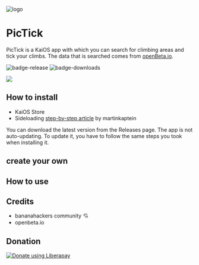 ![logo](/application/assets/icons/icon-112-112.png)

# PicTick

PicTick is a KaiOS app with which you can search for climbing areas and tick your climbs. The data that is searched comes from <a href="https://opebeta.io">openBeta.io</a>.

![badge-release](https://img.shields.io/github/v/release/strukturart/pictick?include_prereleases&style=plastic)
![badge-downloads](https://img.shields.io/github/downloads/strukturart/pictick/total)

<img src="image/mockup.svg">

## How to install

- KaiOS Store
- Sideloading <a href="https://www.martinkaptein.com/blog/sideloading-and-deploying-apps-to-kai-os/">step-by-step article</a> by martinkaptein

You can download the latest version from the Releases page.
The app is not auto-updating. To update it, you have to follow the same steps you took when installing it.

## create your own

## How to use

## Credits

- bananahackers community 💘
- openbeta.io

## Donation

<a href="https://liberapay.com/perry_______/donate"><img alt="Donate using Liberapay" src="https://liberapay.com/assets/widgets/donate.svg"></a>

